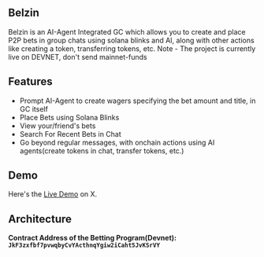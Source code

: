 ## Belzin

Belzin is an AI-Agent Integrated GC which allows you to create and place P2P bets in group chats using solana blinks and AI, along with other actions like creating a token, transferring tokens, etc.
Note - The project is currently live on DEVNET, don't send mainnet-funds

## Features
- Prompt AI-Agent to create wagers specifying the bet amount and title, in GC itself
- Place Bets using Solana Blinks
- View your/friend's bets
- Search For Recent Bets in Chat
- Go beyond regular messages, with onchain actions using AI agents(create tokens in chat, transfer tokens, etc.)

## Demo
Here's the [Live Demo](https://x.com/Neutron975/status/1886384169607160105) on X.

## Architecture


**Contract Address of the Betting Program(Devnet): `JkF3zxfbf7pvwqbyCvYActhnqYgiw2iCaht5JvKSrVY`**


